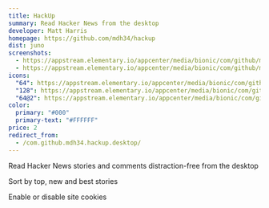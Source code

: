 ```yaml
---
title: HackUp
summary: Read Hacker News from the desktop
developer: Matt Harris
homepage: https://github.com/mdh34/hackup
dist: juno
screenshots:
  - https://appstream.elementary.io/appcenter/media/bionic/com/github/mdh34.hackup.desktop/97BAA254BBE2D580DC0BF8919945E0BA/screenshots/image-1_orig.png
  - https://appstream.elementary.io/appcenter/media/bionic/com/github/mdh34.hackup.desktop/97BAA254BBE2D580DC0BF8919945E0BA/screenshots/image-2_orig.png
icons:
  "64": https://appstream.elementary.io/appcenter/media/bionic/com/github/mdh34.hackup.desktop/97BAA254BBE2D580DC0BF8919945E0BA/icons/64x64/com.github.mdh34.hackup_com.github.mdh34.hackup.png
  "128": https://appstream.elementary.io/appcenter/media/bionic/com/github/mdh34.hackup.desktop/97BAA254BBE2D580DC0BF8919945E0BA/icons/128x128/com.github.mdh34.hackup_com.github.mdh34.hackup.png
  "64@2": https://appstream.elementary.io/appcenter/media/bionic/com/github/mdh34.hackup.desktop/97BAA254BBE2D580DC0BF8919945E0BA/icons/64x64@2/com.github.mdh34.hackup_com.github.mdh34.hackup.png
color:
  primary: "#000"
  primary-text: "#FFFFFF"
price: 2
redirect_from:
  - /com.github.mdh34.hackup.desktop/
---
```


<p>Read Hacker News stories and comments distraction-free from the desktop</p>
<p>Sort by top, new and best stories</p>
<p>Enable or disable site cookies</p>